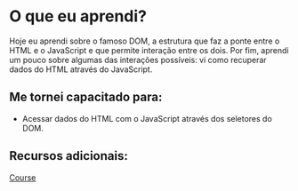 # O que eu aprendi?

Hoje eu aprendi sobre o famoso DOM, a estrutura que faz a ponte entre o HTML e o JavaScript e que permite interação entre os dois. Por fim, aprendi um pouco sobre algumas das interações possíveis: vi como recuperar dados do HTML através do JavaScript.

## Me tornei capacitado para:

- Acessar dados do HTML com o JavaScript através dos seletores do DOM.

## Recursos adicionais:

[Course](https://app.betrybe.com/course/fundamentals/javascript-dom-eventos-e-web-storage/javascript-dom-e-seletores/d1494833-9ca9-4931-a2cb-75b860813446/recursos-adicionais-opcional/f5527c70-ded8-48ad-b0ce-063780dfc0a3?use_case=side_bar)
